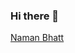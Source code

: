 ### Hi there 👋

<!--
**crazycanoon/crazycanoon** is a ✨ _special_ ✨ repository because its `README.md` (this file) appears on your GitHub profile.

Here are some ideas to get you started:

- 🔭 I’m currently working on ...
- 🌱 I’m currently learning ...
- 👯 I’m looking to collaborate on ...
- 🤔 I’m looking for help with ...
- 💬 Ask me about ...
- 📫 How to reach me: ...
- 😄 Pronouns: ...
- ⚡ Fun fact: ...
-->
<html>
  <body>
    
<script src="https://platform.linkedin.com/badges/js/profile.js" async defer type="text/javascript"></script>
<div class="badge-base LI-profile-badge" data-locale="en_US" data-size="medium" data-theme="light" data-type="VERTICAL" data-vanity="naman-bhatt-958133171" data-version="v1"><a class="badge-base__link LI-simple-link" href="https://in.linkedin.com/in/naman-bhatt-958133171?trk=profile-badge">Naman Bhatt</a></d>
  </body>
</html>  
